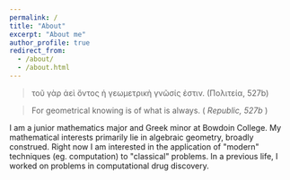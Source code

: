 ```yaml
---
permalink: /
title: "About"
excerpt: "About me"
author_profile: true
redirect_from: 
  - /about/
  - /about.html
---
```

<blockquote>
  τοῦ γὰρ ἀεὶ ὄντος ἡ γεωμετρικὴ γνῶσίς ἐστιν. (Πολιτεία, 527b)
</blockquote>
<blockquote>
  For geometrical knowing is of what is always. (<i> Republic, 527b </i>)
</blockquote>
I am a junior mathematics major and Greek minor at Bowdoin College. My mathematical interests primarily lie in algebraic geometry, broadly construed. Right now I am interested in the application of "modern" techniques (eg. computation) to "classical" problems. In a previous life, I worked on problems in computational drug discovery. 
